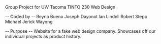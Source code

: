 Group Project for UW Tacoma TINFO 230 Web Design

-- Coded by --
Reyna Bueno
Joseph Dayonot
Ian Lindell
Robert Stepp
Michael Jerick Wayong

-- Purpose --
Website for a fake web design company. Showcases off our individual projects as product history.
